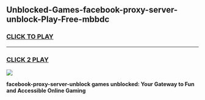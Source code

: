 
## Unblocked-Games-facebook-proxy-server-unblock-Play-Free-mbbdc
<h3>
<a href="https://premium76.site?title=facebook-proxy-server-unblock&ref=10A">CLICK TO PLAY</a></h3>
<hr>

<h3>
<a href="https://premium76.site?title=facebook-proxy-server-unblock&ref=10A">CLICK 2 PLAY</a>
  
</h3>

<a href="https://premium76.site?title=facebook-proxy-server-unblock&ref=10A"><img src="https://clearcache.store/games.png"></a>


**facebook-proxy-server-unblock games unblocked: Your Gateway to Fun and Accessible Online Gaming**
